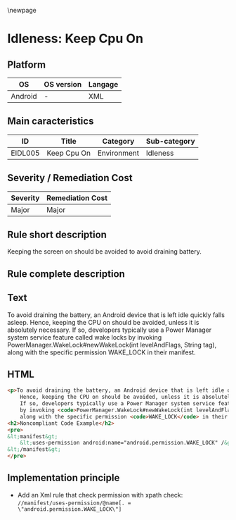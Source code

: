 \newpage

# Idleness: Keep Cpu On

## Platform

|   OS     | OS version |  Langage  |
|----------|------------|-----------|
| Android  |     -      |  XML      |

## Main caracteristics

|   ID     | Title         | Category    | Sub-category   |
|----------|---------------|-------------|----------------|
| EIDL005  | Keep Cpu On   | Environment | Idleness       |

## Severity / Remediation Cost

| Severity | Remediation Cost |
|----------|------------------|
| Major    | Major            |

## Rule short description

Keeping the screen on should be avoided to avoid draining battery.

## Rule complete description

## Text

To avoid draining the battery, an Android device that is left idle quickly falls asleep.
Hence, keeping the CPU on should be avoided, unless it is absolutely necessary. If so,
developers typically use a Power Manager system service feature called wake locks by invoking
PowerManager.WakeLock#newWakeLock(int levelAndFlags, String tag), along with the specific
permission WAKE_LOCK in their manifest.

## HTML

```html
<p>To avoid draining the battery, an Android device that is left idle quickly falls asleep.
    Hence, keeping the CPU on should be avoided, unless it is absolutely necessary.</br>
    If so, developers typically use a Power Manager system service feature called wake locks
    by invoking <code>PowerManager.WakeLock#newWakeLock(int levelAndFlags, String tag)</code>,
    along with the specific permission <code>WAKE_LOCK</code> in their manifest.</p>
<h2>Noncompliant Code Example</h2>
<pre>
&lt;manifest&gt;
    &lt;uses-permission android:name="android.permission.WAKE_LOCK" /&gt;
&lt;/manifest&gt;
</pre>
```

## Implementation principle

- Add an Xml rule that check permission with xpath check: `//manifest/uses-permission/@name[. = \"android.permission.WAKE_LOCK\"]`
